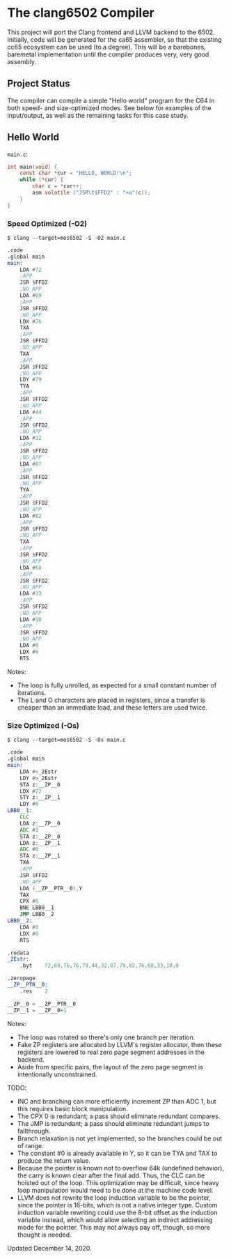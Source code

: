# The clang6502 Compiler

This project will port the Clang frontend and LLVM backend to the 6502.
Initially, code will be generated for the ca65 assembler, so that the existing
cc65 ecosystem can be used (to a degree). This will be a barebones, baremetal
implementation until the compiler produces very, very good assembly.

## Project Status

The compiler can compile a simple "Hello world" program for the C64 in both
speed- and size-optimized modes. See below for examples of the input/output,
as well as the remaining tasks for this case study.

## Hello World

`main.c`:

```C
int main(void) {
	const char *cur = "HELLO, WORLD!\n";
	while (*cur) {
		char c = *cur++;
		asm volatile ("JSR\t$FFD2" : "+a"(c));
	}
}
```

### Speed Optimized (-O2)

`$ clang --target=mos6502 -S -O2 main.c`

```asm
.code
.global	main
main:
	LDA	#72
	;APP
	JSR	$FFD2
	;NO_APP
	LDA	#69
	;APP
	JSR	$FFD2
	;NO_APP
	LDX	#76
	TXA
	;APP
	JSR	$FFD2
	;NO_APP
	TXA
	;APP
	JSR	$FFD2
	;NO_APP
	LDY	#79
	TYA
	;APP
	JSR	$FFD2
	;NO_APP
	LDA	#44
	;APP
	JSR	$FFD2
	;NO_APP
	LDA	#32
	;APP
	JSR	$FFD2
	;NO_APP
	LDA	#87
	;APP
	JSR	$FFD2
	;NO_APP
	TYA
	;APP
	JSR	$FFD2
	;NO_APP
	LDA	#82
	;APP
	JSR	$FFD2
	;NO_APP
	TXA
	;APP
	JSR	$FFD2
	;NO_APP
	LDA	#68
	;APP
	JSR	$FFD2
	;NO_APP
	LDA	#33
	;APP
	JSR	$FFD2
	;NO_APP
	LDA	#10
	;APP
	JSR	$FFD2
	;NO_APP
	LDA	#0
	LDX	#0
	RTS

```

Notes:
  - The loop is fully unrolled, as expected for a small constant number of
    iterations.
  - The L and O characters are placed in registers, since a transfer is cheaper than
    an immediate load, and these letters are used twice.

### Size Optimized (-Os)

`$ clang --target=mos6502 -S -Os main.c`

```asm
.code
.global	main
main:
	LDA	#<_2Estr
	LDY	#>_2Estr
	STA	z:__ZP__0
	LDX	#72
	STY	z:__ZP__1
	LDY	#0
LBB0__1:
	CLC
	LDA	z:__ZP__0
	ADC	#1
	STA	z:__ZP__0
	LDA	z:__ZP__1
	ADC	#0
	STA	z:__ZP__1
	TXA
	;APP
	JSR	$FFD2
	;NO_APP
	LDA	(__ZP__PTR__0),Y
	TAX
	CPX	#0
	BNE	LBB0__1
	JMP	LBB0__2
LBB0__2:
	LDA	#0
	LDX	#0
	RTS

.rodata
_2Estr:
	.byt	72,69,76,76,79,44,32,87,79,82,76,68,33,10,0

.zeropage
__ZP__PTR__0:
	.res	2

__ZP__0 = __ZP__PTR__0
__ZP__1 = __ZP__0+1
```

Notes:
  - The loop was rotated so there's only one branch per iteration.
  - Fake ZP registers are allocated by LLVM's register allocator, then these
    registers are lowered to real zero page segment addresses in the backend.
  - Aside from specific pairs, the layout of the zero page segment is
    intentionally unconstrained.

TODO:
  - INC and branching can more efficiently increment ZP than ADC 1, but this
    requires basic block manipulation.
  - The CPX 0 is redundant; a pass should eliminate redundant compares.
  - The JMP is redundant; a pass should eliminate redundant jumps to fallthrough.
  - Branch relaxation is not yet implemented, so the branches could be out of range.
  - The constant #0 is already available in Y, so it can be TYA and TAX to
    produce the return value.
  - Because the pointer is known not to overflow 64k (undefined behavior), the
    carry is known clear after the final add. Thus, the CLC can be hoisted out
    of the loop. This optimization may be difficult, since heavy loop
    manipulation would need to be done at the machine code level.
  - LLVM does not rewrite the loop induction variable to be the pointer, since
    the pointer is 16-bits, which is not a native integer type. Custom induction
    variable rewriting could use the 8-bit offset as the induction variable
    instead, which would allow selecting an indirect addressing mode for the
    pointer. This may not always pay off, though, so more thought is needed.

Updated December 14, 2020.

